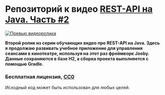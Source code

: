 # Репозиторий к видео [REST-API на Java. Часть #2](https://youtu.be/8t9LMPZ62P0)

[![Превью видеоролика](http://lid.tv/images/video/preview/video-3-preview.png?v=2)](https://youtu.be/8t9LMPZ62P0)

**Второй ролик из серии обучающих видео про REST-API на Java. Здесь я продолжаю развивать учебное приложение для управления сеансами в кинотеатре, используя на этот раз фреймворк Jooby. Данные сохраняются в базе H2, а сборка проекта выполняется с помощью Gradle.**

### Бесплатная лицензия, [CC0](https://creativecommons.org/publicdomain/zero/1.0/deed.ru)
Исходный код может быть использован для любых целей.
